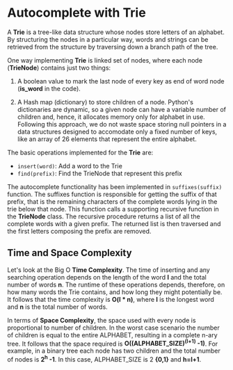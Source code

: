 # Autocomplete with Trie

A **Trie** is a tree-like data structure whose nodes store letters of an alphabet. By structuring the nodes in a particular way, words and strings can be retrieved from the structure by traversing down a branch path of the tree.

One way implementing **Trie** is linked set of nodes, where each node (**TrieNode**) contains just two things:

1. A boolean value to mark the last node of every key as end of word node (**is_word** in the code).

2. A Hash map (dictionary) to store children of a node. Python's dictionaries are dynamic, so a given node can have a variable number of children and, hence, it allocates memory only for alphabet in use. Following this approach, we do not waste space storing null pointers in a data structures designed to accomodate only a fixed number of keys, like an array of 26 elements that represent the entire alphabet.

The basic operations implemented for the **Trie** are:

- `insert(word)`: Add a word to the Trie
- `find(prefix)`: Find the TrieNode that represent this prefix  

The autocomplete functionality has been implemented in `suffixes(suffix)` function. The suffixes function is responsible for getting the suffix of that prefix, that is the remaining characters of the complete words lying in the trie below that node. This function calls a supporting recursive function in the **TrieNode** class. The recursive procedure returns a list of all the complete words with a given prefix. The returned list is then traversed and the first letters composing the prefix are removed.

## Time and Space Complexity

Let's look at the Big O **Time Complexity**. The time of inserting and any searching operation depends on the length of the word **l** and the total number of words **n**. The runtime of these operations depends, therefore, on how many words the Trie contains, and how long they might potentially be. It follows that the time complexity is **O(l * n)**, where **l** is the longest word and **n** is the total number of words.

In terms of **Space Complexity**, the space used with every node is proportional to number of children. In the worst case scenario the number of children is equal to the entire ALPHABET, resulting in a complete n-ary tree. It follows that the space required is **O((ALPHABET_SIZE)<sup>(l+1)</sup> -1)**. For example, in a binary tree each node has two children and the total number of nodes is **2<sup>h</sup> -1**. In this case, ALPHABET_SIZE is 2 **{0,1}** and **h=l+1**.
